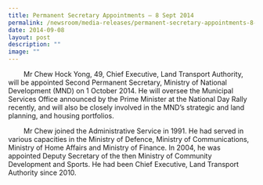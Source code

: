 ```yaml
---
title: Permanent Secretary Appointments – 8 Sept 2014
permalink: /newsroom/media-releases/permanent-secretary-appointments-8-sept-2014/
date: 2014-09-08
layout: post
description: ""
image: ""
---
```

        Mr Chew Hock Yong, 49, Chief Executive, Land Transport Authority, will be appointed Second Permanent Secretary, Ministry of National Development (MND) on 1 October 2014. He will oversee the Municipal Services Office announced by the Prime Minister at the National Day Rally recently, and will also be closely involved in the MND’s strategic and land planning, and housing portfolios.

        Mr Chew joined the Administrative Service in 1991. He had served in various capacities in the Ministry of Defence, Ministry of Communications, Ministry of Home Affairs and Ministry of Finance. In 2004, he was appointed Deputy Secretary of the then Ministry of Community Development and Sports. He had been Chief Executive, Land Transport Authority since 2010.
